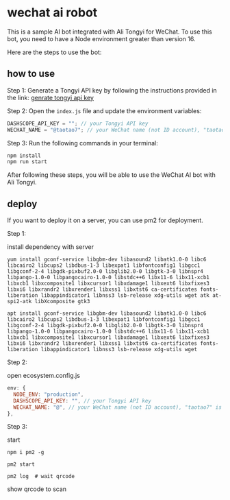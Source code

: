 # wechat ai robot

This is a sample AI bot integrated with Ali Tongyi for WeChat. To use this bot,
you need to have a Node environment greater than version 16.

Here are the steps to use the bot:

## how to use

Step 1: Generate a Tongyi API key by following the instructions provided in the
link:
[genrate tongyi api key](https://help.aliyun.com/zh/dashscope/developer-reference/activate-dashscope-and-create-an-api-key?spm=a2c4g.11186623.0.i1)

Step 2: Open the `index.js` file and update the environment variables:

```js
DASHSCOPE_API_KEY = ""; // your Tongyi API key
WECHAT_NAME = "@taotao7"; // your WeChat name (not ID account), "taotao7" is my WeChat name
```

Step 3: Run the following commands in your terminal:

```bash
npm install
npm run start
```

After following these steps, you will be able to use the WeChat AI bot with Ali
Tongyi.

## deploy

If you want to deploy it on a server, you can use pm2 for deployment.

Step 1:

install dependency with server

```shell
yum install gconf-service libgbm-dev libasound2 libatk1.0-0 libc6 libcairo2 libcups2 libdbus-1-3 libexpat1 libfontconfig1 libgcc1 libgconf-2-4 libgdk-pixbuf2.0-0 libglib2.0-0 libgtk-3-0 libnspr4 libpango-1.0-0 libpangocairo-1.0-0 libstdc++6 libx11-6 libx11-xcb1 libxcb1 libxcomposite1 libxcursor1 libxdamage1 libxext6 libxfixes3 libxi6 libxrandr2 libxrender1 libxss1 libxtst6 ca-certificates fonts-liberation libappindicator1 libnss3 lsb-release xdg-utils wget atk at-spi2-atk libXcomposite gtk3

apt install gconf-service libgbm-dev libasound2 libatk1.0-0 libc6 libcairo2 libcups2 libdbus-1-3 libexpat1 libfontconfig1 libgcc1 libgconf-2-4 libgdk-pixbuf2.0-0 libglib2.0-0 libgtk-3-0 libnspr4 libpango-1.0-0 libpangocairo-1.0-0 libstdc++6 libx11-6 libx11-xcb1 libxcb1 libxcomposite1 libxcursor1 libxdamage1 libxext6 libxfixes3 libxi6 libxrandr2 libxrender1 libxss1 libxtst6 ca-certificates fonts-liberation libappindicator1 libnss3 lsb-release xdg-utils wget
```

Step 2:

open ecosystem.config.js

```js
env: {
  NODE_ENV: "production",
  DASHSCOPE_API_KEY: "", // your Tongyi API key
  WECHAT_NAME: "@", // your WeChat name (not ID account), "taotao7" is my WeChat name
},
```

Step 3:

start

```shell
npm i pm2 -g

pm2 start

pm2 log  # wait qrcode
```

show qrcode to scan
